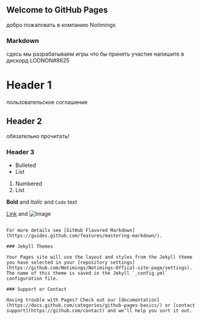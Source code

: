 ## Welcome to GitHub Pages
добро пожаловать в  компанию Notimings         
### Markdown
сдесь мы разрабатываем игры что бы принять участие  напишите в дискорд  LODNON#8625
# Header 1
пользовательское соглашение 
## Header 2
обязательно прочитать!
### Header 3

- Bulleted
- List

1. Numbered
2. List

**Bold** and _Italic_ and `Code` text

[Link](url) and ![Image](src)
```

For more details see [GitHub Flavored Markdown](https://guides.github.com/features/mastering-markdown/).

### Jekyll Themes

Your Pages site will use the layout and styles from the Jekyll theme you have selected in your [repository settings](https://github.com/Notimings/Notimings-Offical-site-page/settings). The name of this theme is saved in the Jekyll `_config.yml` configuration file.

### Support or Contact

Having trouble with Pages? Check out our [documentation](https://docs.github.com/categories/github-pages-basics/) or [contact support](https://github.com/contact) and we’ll help you sort it out.
